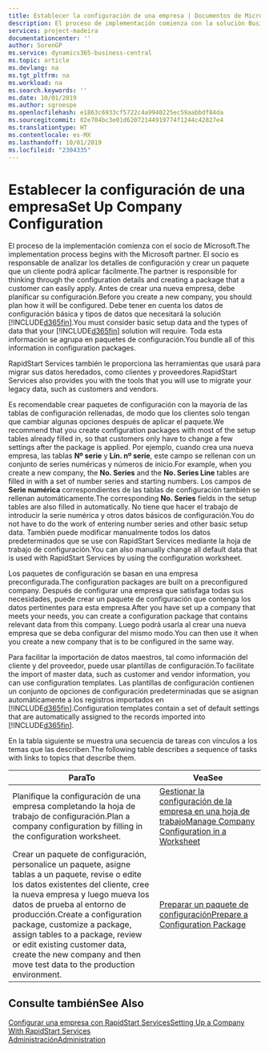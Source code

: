 ```yaml
---
title: Establecer la configuración de una empresa | Documentos de Microsoft
description: El proceso de implementación comienza con la solución Business Central requerida. Toda esta información se agrupa en paquetes de configuración.
services: project-madeira
documentationcenter: ''
author: SorenGP
ms.service: dynamics365-business-central
ms.topic: article
ms.devlang: na
ms.tgt_pltfrm: na
ms.workload: na
ms.search.keywords: ''
ms.date: 10/01/2019
ms.author: sgroespe
ms.openlocfilehash: e1863c6933cf5722c4a9940225ec59aabbdf84da
ms.sourcegitcommit: 02e704bc3e01d62072144919774f1244c42827e4
ms.translationtype: HT
ms.contentlocale: es-MX
ms.lasthandoff: 10/01/2019
ms.locfileid: "2304335"
---
```

# <a name="set-up-company-configuration"></a><span data-ttu-id="97440-104">Establecer la configuración de una empresa</span><span class="sxs-lookup"><span data-stu-id="97440-104">Set Up Company Configuration</span></span>
<span data-ttu-id="97440-105">El proceso de la implementación comienza con el socio de Microsoft.</span><span class="sxs-lookup"><span data-stu-id="97440-105">The implementation process begins with the Microsoft partner.</span></span> <span data-ttu-id="97440-106">El socio es responsable de analizar los detalles de configuración y crear un paquete que un cliente podrá aplicar fácilmente.</span><span class="sxs-lookup"><span data-stu-id="97440-106">The partner is responsible for thinking through the configuration details and creating a package that a customer can easily apply.</span></span> <span data-ttu-id="97440-107">Antes de crear una nueva empresa, debe planificar su configuración.</span><span class="sxs-lookup"><span data-stu-id="97440-107">Before you create a new company, you should plan how it will be configured.</span></span> <span data-ttu-id="97440-108">Debe tener en cuenta los datos de configuración básica y tipos de datos que necesitará la solución [!INCLUDE[d365fin](includes/d365fin_md.md)].</span><span class="sxs-lookup"><span data-stu-id="97440-108">You must consider basic setup data and the types of data that your [!INCLUDE[d365fin](includes/d365fin_md.md)] solution will require.</span></span> <span data-ttu-id="97440-109">Toda esta información se agrupa en paquetes de configuración.</span><span class="sxs-lookup"><span data-stu-id="97440-109">You bundle all of this information in configuration packages.</span></span>

<span data-ttu-id="97440-110">RapidStart Services también le proporciona las herramientas que usará para migrar sus datos heredados, como clientes y proveedores.</span><span class="sxs-lookup"><span data-stu-id="97440-110">RapidStart Services also provides you with the tools that you will use to migrate your legacy data, such as customers and vendors.</span></span>  

<span data-ttu-id="97440-111">Es recomendable crear paquetes de configuración con la mayoría de las tablas de configuración rellenadas, de modo que los clientes solo tengan que cambiar algunas opciones después de aplicar el paquete.</span><span class="sxs-lookup"><span data-stu-id="97440-111">We recommend that you create configuration packages with most of the setup tables already filled in, so that customers only have to change a few settings after the package is applied.</span></span> <span data-ttu-id="97440-112">Por ejemplo, cuando crea una nueva empresa, las tablas **Nº serie** y **Lín. nº serie**, este campo se rellenan con un conjunto de series numéricas y números de inicio.</span><span class="sxs-lookup"><span data-stu-id="97440-112">For example, when you create a new company, the **No. Series** and the **No. Series Line** tables are filled in with a set of number series and starting numbers.</span></span> <span data-ttu-id="97440-113">Los campos de **Serie numérica** correspondientes de las tablas de configuración también se rellenan automáticamente.</span><span class="sxs-lookup"><span data-stu-id="97440-113">The corresponding **No. Series** fields in the setup tables are also filled in automatically.</span></span> <span data-ttu-id="97440-114">No tiene que hacer el trabajo de introducir la serie numérica y otros datos básicos de configuración.</span><span class="sxs-lookup"><span data-stu-id="97440-114">You do not have to do the work of entering number series and other basic setup data.</span></span> <span data-ttu-id="97440-115">También puede modificar manualmente todos los datos predeterminados que se use con RapidStart Services mediante la hoja de trabajo de configuración.</span><span class="sxs-lookup"><span data-stu-id="97440-115">You can also manually change all default data that is used with RapidStart Services by using the configuration worksheet.</span></span>  

<span data-ttu-id="97440-116">Los paquetes de configuración se basan en una empresa preconfigurada.</span><span class="sxs-lookup"><span data-stu-id="97440-116">The configuration packages are built on a preconfigured company.</span></span> <span data-ttu-id="97440-117">Después de configurar una empresa que satisfaga todas sus necesidades, puede crear un paquete de configuración que contenga los datos pertinentes para esta empresa.</span><span class="sxs-lookup"><span data-stu-id="97440-117">After you have set up a company that meets your needs, you can create a configuration package that contains relevant data from this company.</span></span> <span data-ttu-id="97440-118">Luego podrá usarla al crear una nueva empresa que se deba configurar del mismo modo.</span><span class="sxs-lookup"><span data-stu-id="97440-118">You can then use it when you create a new company that is to be configured in the same way.</span></span>  

<span data-ttu-id="97440-119">Para facilitar la importación de datos maestros, tal como información del cliente y del proveedor, puede usar plantillas de configuración.</span><span class="sxs-lookup"><span data-stu-id="97440-119">To facilitate the import of master data, such as customer and vendor information, you can use configuration templates.</span></span> <span data-ttu-id="97440-120">Las plantillas de configuración contienen un conjunto de opciones de configuración predeterminadas que se asignan automáticamente a los registros importados en [!INCLUDE[d365fin](includes/d365fin_md.md)].</span><span class="sxs-lookup"><span data-stu-id="97440-120">Configuration templates contain a set of default settings that are automatically assigned to the records imported into [!INCLUDE[d365fin](includes/d365fin_md.md)].</span></span>

<span data-ttu-id="97440-121">En la tabla siguiente se muestra una secuencia de tareas con vínculos a los temas que las describen.</span><span class="sxs-lookup"><span data-stu-id="97440-121">The following table describes a sequence of tasks with links to topics that describe them.</span></span>

|<span data-ttu-id="97440-122">**Para**</span><span class="sxs-lookup"><span data-stu-id="97440-122">**To**</span></span>|<span data-ttu-id="97440-123">**Vea**</span><span class="sxs-lookup"><span data-stu-id="97440-123">**See**</span></span>|  
|------------|-------------|  
|<span data-ttu-id="97440-124">Planifique la configuración de una empresa completando la hoja de trabajo de configuración.</span><span class="sxs-lookup"><span data-stu-id="97440-124">Plan a company configuration by filling in the configuration worksheet.</span></span>|[<span data-ttu-id="97440-125">Gestionar la configuración de la empresa en una hoja de trabajo</span><span class="sxs-lookup"><span data-stu-id="97440-125">Manage Company Configuration in a Worksheet</span></span>](admin-how-to-manage-company-configuration-in-a-worksheet.md)|  
|<span data-ttu-id="97440-126">Crear un paquete de configuración, personalice un paquete, asigne tablas a un paquete, revise o edite los datos existentes del cliente, cree la nueva empresa y luego mueva los datos de prueba al entorno de producción.</span><span class="sxs-lookup"><span data-stu-id="97440-126">Create a configuration package, customize a package, assign tables to a package, review or edit existing customer data, create the new company and then move test data to the production environment.</span></span>|[<span data-ttu-id="97440-127">Preparar un paquete de configuración</span><span class="sxs-lookup"><span data-stu-id="97440-127">Prepare a Configuration Package</span></span>](admin-how-to-prepare-a-configuration-package.md)| 

## <a name="see-also"></a><span data-ttu-id="97440-128">Consulte también</span><span class="sxs-lookup"><span data-stu-id="97440-128">See Also</span></span>  
[<span data-ttu-id="97440-129">Configurar una empresa con RapidStart Services</span><span class="sxs-lookup"><span data-stu-id="97440-129">Setting Up a Company With RapidStart Services</span></span>](admin-set-up-a-company-with-rapidstart.md)  
[<span data-ttu-id="97440-130">Administración</span><span class="sxs-lookup"><span data-stu-id="97440-130">Administration</span></span>](admin-setup-and-administration.md)
